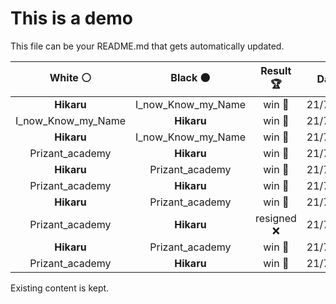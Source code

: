 # This is a demo

This file can be your README.md that gets automatically updated.

<!--START_SECTION:chessStats-->
<!-- Automatically generated with https://github.com/Balastrong/chess-stats-action -->

| White ⚪ | Black ⚫ | Result 🏆 | Date 📅 | Position 🗺️ |
|:---:|:---:|:---:|:---:|:---:|
| **Hikaru** | I_now_Know_my_Name | win 🥇 | 21/7/2024 | <a href="http://www.ee.unb.ca/cgi-bin/tervo/fen.pl?select=8/3Q3k/4p2p/1p2Pr1q/8/2P5/1P5P/5R1K b - -">Link</a> |
| I_now_Know_my_Name | **Hikaru** | win 🥇 | 21/7/2024 | <a href="http://www.ee.unb.ca/cgi-bin/tervo/fen.pl?select=4k2r/1p6/4P1p1/p4p2/P2Qp3/1P6/2K1R3/2q4r w - -">Link</a> |
| **Hikaru** | I_now_Know_my_Name | win 🥇 | 21/7/2024 | <a href="http://www.ee.unb.ca/cgi-bin/tervo/fen.pl?select=rn1r3k/1p3p2/2pP1bPp/p3p3/8/2PQ1N2/qPB2PP1/2KRR3 b - -">Link</a> |
| Prizant_academy | **Hikaru** | win 🥇 | 21/7/2024 | <a href="http://www.ee.unb.ca/cgi-bin/tervo/fen.pl?select=8/1p6/pP2kpp1/P3p2p/2N1Pn1P/6P1/3Q1PqK/8 w - -">Link</a> |
| **Hikaru** | Prizant_academy | win 🥇 | 21/7/2024 | <a href="http://www.ee.unb.ca/cgi-bin/tervo/fen.pl?select=8/5pRk/5r1p/1P3b2/4pP1n/P1Q1P3/qB2B2P/4K3 b - -">Link</a> |
| Prizant_academy | **Hikaru** | win 🥇 | 21/7/2024 | <a href="http://www.ee.unb.ca/cgi-bin/tervo/fen.pl?select=8/8/8/7p/8/6k1/5qPN/7K w - -">Link</a> |
| **Hikaru** | Prizant_academy | win 🥇 | 21/7/2024 | <a href="http://www.ee.unb.ca/cgi-bin/tervo/fen.pl?select=8/1R4bk/2n1q1pp/p2N4/P3Qp2/2P4P/5PP1/6K1 b - -">Link</a> |
| Prizant_academy | **Hikaru** | resigned ❌ | 21/7/2024 | <a href="http://www.ee.unb.ca/cgi-bin/tervo/fen.pl?select=8/1p1P1k2/p1p2pN1/P6p/1n2P2P/6P1/5P2/5K2 b - -">Link</a> |
| **Hikaru** | Prizant_academy | win 🥇 | 21/7/2024 | <a href="http://www.ee.unb.ca/cgi-bin/tervo/fen.pl?select=8/8/8/4kP2/2KN4/8/8/8 b - -">Link</a> |
| Prizant_academy | **Hikaru** | win 🥇 | 21/7/2024 | <a href="http://www.ee.unb.ca/cgi-bin/tervo/fen.pl?select=3R4/7k/5pp1/1pP1q2p/rN2P3/2Q4P/1P2n1P1/6K1 w - -">Link</a> |

<!--END_SECTION:chessStats-->

Existing content is kept.
